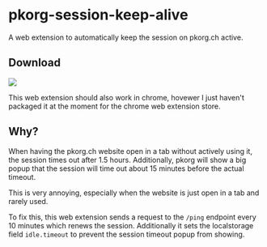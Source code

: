# pkorg-session-keep-alive

A web extension to automatically keep the session on pkorg.ch active.

## Download

[<img src="https://ffp4g1ylyit3jdyti1hqcvtb-wpengine.netdna-ssl.com/addons/files/2015/11/get-the-addon.png"></img>](https://addons.mozilla.org/de/firefox/addon/pkorg-ch-keep-session-alive/)

This web extension should also work in chrome, hovewer I just haven't packaged it at the moment for the chrome web extension store.

## Why?

When having the pkorg.ch website open in a tab without actively using it, the session times out after 1.5 hours.
Additionally, pkorg will show a big popup that the session will time out about 15 minutes before the actual timeout.

This is very annoying, especially when the website is just open in a tab and rarely used.

To fix this, this web extension sends a request to the `/ping` endpoint every 10 minutes which renews the session. 
Additionally it sets the localstorage field `idle.timeout` to prevent the session timeout popup from showing.
